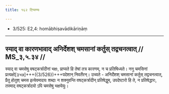 ```yaml
---
title: १६२ टिप्पण्यः

---
```

- 3/525: E2,4: homābhiṣavādikāriṇāṃ

____________________________________________


## स्याद् वा कारणभावाद् अनिर्देशश् चमसानां कर्तुस् तद्वचनत्वात् // MS_३,५.३४ //

स्याद् वा चमसेषु वषट्कर्त्रादीनां भक्षः, प्राप्यते हि तेषां तत्र कारणम्, न च प्रतिषिध्यते। ननु चमसिनां प्रत्यक्षो[३५७]+++({3/526})+++पदेशान् निवर्तेरन्। उच्यते - अनिर्देशश् चमसानां कर्तुस् तद्वचनत्वात्, प्रैतु होतुश् चमस इत्येवमादयः शब्दाः न शक्नुवन्ति वषट्कर्त्रादीन् प्रतिषेद्धुम्, उपदेष्टारो हि ते, न प्रतिषेद्धारः, तस्माद् वषट्कर्त्रादयो ऽपि चमसेषु भक्षयेयुः।